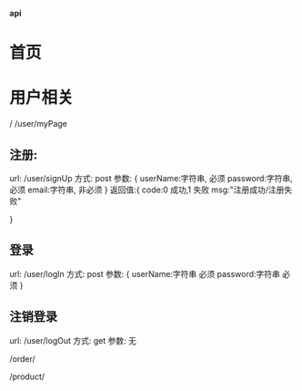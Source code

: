 **api**
# 首页

# 用户相关
/
/user/myPage


## 注册:
url:  /user/signUp
方式: post
参数: {
    userName:字符串, 必须
    password:字符串, 必须
    email:字符串, 非必须
}
返回值:{
    code:0 成功,1 失败
    msg:"注册成功/注册失败"
    
}
## 登录
url: /user/logIn
方式: post
参数: {
    userName:字符串 必须
    password:字符串 必须
}
## 注销登录
url: /user/logOut
方式: get
参数: 无


/order/

/product/

